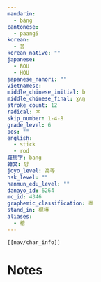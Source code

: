 ```yaml
---
mandarin:
  - bàng
cantonese:
  - paang5
korean:
  - 봉
korean_native: ""
japanese:
  - BOU
  - HOU
japanese_nanori: ""
vietnamese:
middle_chinese_initial: b
middle_chinese_final: ɣʌŋ
stroke_count: 12
radical: 木
skip_number: 1-4-8
grade_level: 6
pos: ""
english:
  - stick
  - rod
羅馬字: bang
韓文: 방
joyo_level: 高等
hsk_level: ""
hanmun_edu_level: ""
danayo_id: 6264
mc_id: 4346
graphemic_classification: 奉
stand_in: 棍棒
aliases:
  - 棓
---
```

```meta-bind-embed
[[nav/char_info]]
```

# Notes
